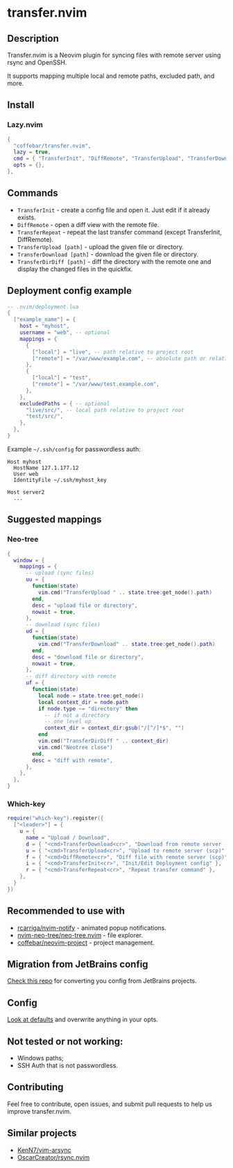 # transfer.nvim

## Description

Transfer.nvim is a Neovim plugin for syncing files with remote server using rsync and OpenSSH.

It supports mapping multiple local and remote paths, excluded path, and more.

## Install

### Lazy.nvim

```lua
{
  "coffebar/transfer.nvim",
  lazy = true,
  cmd = { "TransferInit", "DiffRemote", "TransferUpload", "TransferDownload", "TransferDirDiff", "TransferRepeat" },
  opts = {},
},
```

## Commands

- `TransferInit` - create a config file and open it. Just edit if it already exists.
- `DiffRemote` - open a diff view with the remote file.
- `TransferRepeat` - repeat the last transfer command (except TransferInit, DiffRemote).
- `TransferUpload [path]` - upload the given file or directory.
- `TransferDownload [path]` - download the given file or directory.
- `TransferDirDiff [path]` - diff the directory with the remote one and display the changed files in the quickfix.

## Deployment config example

```lua
-- .nvim/deployment.lua
{
  ["example_name"] = {
    host = "myhost",
    username = "web", -- optional
    mappings = {
      {
        ["local"] = "live", -- path relative to project root
        ["remote"] = "/var/www/example.com", -- absolute path or relative to user home
      },
      {
        ["local"] = "test",
        ["remote"] = "/var/www/test.example.com",
      },
    },
    excludedPaths = { -- optional
      "live/src/", -- local path relative to project root
      "test/src/",
    },
  },
}
```

Example `~/.ssh/config` for passwordless auth:

```ssh
Host myhost
  HostName 127.1.177.12
  User web
  IdentityFile ~/.ssh/myhost_key

Host server2
  ...
```

## Suggested mappings

### Neo-tree

```lua
{
  window = {
    mappings = {
      -- upload (sync files)
      uu = {
        function(state)
          vim.cmd("TransferUpload " .. state.tree:get_node().path)
        end,
        desc = "upload file or directory",
        nowait = true,
      },
      -- download (sync files)
      ud = {
        function(state)
          vim.cmd("TransferDownload" .. state.tree:get_node().path)
        end,
        desc = "download file or directory",
        nowait = true,
      },
      -- diff directory with remote
      uf = {
        function(state)
          local node = state.tree:get_node()
          local context_dir = node.path
          if node.type ~= "directory" then
            -- if not a directory
            -- one level up
            context_dir = context_dir:gsub("/[^/]*$", "")
          end
          vim.cmd("TransferDirDiff " .. context_dir)
          vim.cmd("Neotree close")
        end,
        desc = "diff with remote",
      },
    },
  },
}
```

### Which-key

```lua
require("which-key").register({
  ["<leader>"] = {
    u = {
      name = "Upload / Download",
      d = { "<cmd>TransferDownload<cr>", "Download from remote server (scp)" },
      u = { "<cmd>TransferUpload<cr>", "Upload to remote server (scp)" },
      f = { "<cmd>DiffRemote<cr>", "Diff file with remote server (scp)" },
      i = { "<cmd>TransferInit<cr>", "Init/Edit Deployment config" },
      r = { "<cmd>TransferRepeat<cr>", "Repeat transfer command" },
    },
  }
})
```

## Recommended to use with

- [rcarriga/nvim-notify](https://github.com/rcarriga/nvim-notify) - animated popup notifications.
- [nvim-neo-tree/neo-tree.nvim](https://github.com/nvim-neo-tree/neo-tree.nvim) - file explorer.
- [coffebar/neovim-project](https://github.com/coffebar/neovim-project) - project management.

## Migration from JetBrains config

[Check this repo](https://github.com/coffebar/jetbrains-deployment-config-to-lua) for converting you config from JetBrains projects.

## Config

[Look at defaults](https://github.com/coffebar/transfer.nvim/blob/main/lua/transfer/config.lua) and overwrite anything in your opts.


## Not tested or not working:

- Windows paths;
- SSH Auth that is not passwordless.

## Contributing

Feel free to contribute, open issues, and submit pull requests to help us improve transfer.nvim.

## Similar projects

- [KenN7/vim-arsync](https://github.com/KenN7/vim-arsync)
- [OscarCreator/rsync.nvim](https://github.com/OscarCreator/rsync.nvim)

